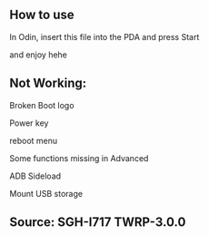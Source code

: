 ## How to use

In Odin, insert this file into the PDA and press Start

and enjoy hehe

## Not Working:

Broken Boot logo

Power key

reboot menu

Some functions missing in Advanced

ADB Sideload

Mount USB storage


## Source: SGH-I717 TWRP-3.0.0 
